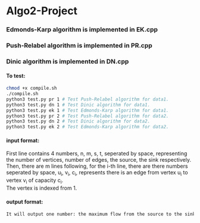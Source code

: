 # Algo2-Project


### Edmonds-Karp algorithm is implemented in EK.cpp
### Push-Relabel algorithm is implemented in PR.cpp
### Dinic algorithm is implemented in DN.cpp
#### To test:
```bash
chmod +x compile.sh
./compile.sh
python3 test.py pr 1 # Test Push-Relabel algorithm for data1.
python3 test.py dn 1 # Test Dinic algorithm for data1.
python3 test.py ek 1 # Test Edmonds-Karp algorithm for data1.
python3 test.py pr 2 # Test Push-Relabel algorithm for data2.
python3 test.py dn 2 # Test Dinic algorithm for data2.
python3 test.py ek 2 # Test Edmonds-Karp algorithm for data2.
```

#### input format:
First line contains 4 numbers, n, m, s, t, seperated by space, representing the number of vertices, number of edges, the source, the sink respectively.  
Then, there are m lines following, for the i-th line, there are there numbers seperated by space, u<sub>i</sub>, v<sub>i</sub>, c<sub>i</sub>, represents there is an edge from vertex u<sub>i</sub> to vertex v<sub>i</sub> of capacity c<sub>i</sub>.  
The vertex is indexed from 1. 
#### output format:
```bash
It will output one number: the maximum flow from the source to the sink.
```
